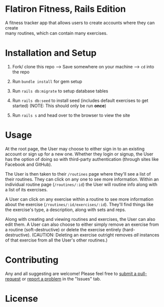 # Flatiron Fitness, Rails Edition

A fitness tracker app that allows users to create accounts where they can create  
many routines, which can contain many exercises.

# Installation and Setup
1. Fork/ clone this repo --> Save somewhere on your machine --> `cd` into the repo

2. Run `bundle install` for gem setup

3. Run `rails db:migrate` to setup database tables

4. Run `rails db:seed` to install seed (includes default exercises to get started) (NOTE: This should only be run **once**)

5. Run `rails s` and head over to the browser to view the site

# Usage
At the root page, the User may choose to either sign in to an existing account or sign up for a new one. Whether they login or signup, the User has the option of doing so with third-party authentication (through sites like Facebook and GitHub).

The User is then taken to their `/routines` page where they'll see a list of their routines. They can click on any one to see more information. Within an individual routine page (`/routines/:id`) the User will routine info along with a list of its exercises.

A User can click on any exercise within a routine to see more information about the exercise (`/routines/:id/exercises/:id`). They'll find things like the exercise's type, a description, along with sets and reps.

Along with creating and viewing routines and exercises, the User can also edit them. A User can also choose to either simply remove an exercise from a routine (soft-destructive) or delete the exercise entirely (hard-destructive). (CAUTION: Deleting an exercise outright removes *all* instances of that exercise from all the User's other routines.)

# Contributing
Any and all suggesting are welcome! Please feel free to [submit a pull-request](https://github.com/Dusch4593/flatiron_fitness_rails_app/pulls)
or [report a problem](https://github.com/Dusch4593/flatiron_fitness_rails_app/issues) in the "Issues" tab.

# License
